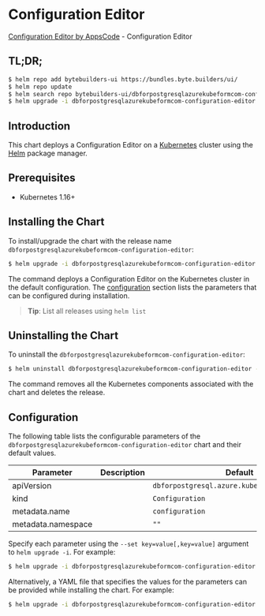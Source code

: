 # Configuration Editor

[Configuration Editor by AppsCode](https://byte.builders) - Configuration Editor

## TL;DR;

```bash
$ helm repo add bytebuilders-ui https://bundles.byte.builders/ui/
$ helm repo update
$ helm search repo bytebuilders-ui/dbforpostgresqlazurekubeformcom-configuration-editor --version=v0.4.17
$ helm upgrade -i dbforpostgresqlazurekubeformcom-configuration-editor bytebuilders-ui/dbforpostgresqlazurekubeformcom-configuration-editor -n default --create-namespace --version=v0.4.17
```

## Introduction

This chart deploys a Configuration Editor on a [Kubernetes](http://kubernetes.io) cluster using the [Helm](https://helm.sh) package manager.

## Prerequisites

- Kubernetes 1.16+

## Installing the Chart

To install/upgrade the chart with the release name `dbforpostgresqlazurekubeformcom-configuration-editor`:

```bash
$ helm upgrade -i dbforpostgresqlazurekubeformcom-configuration-editor bytebuilders-ui/dbforpostgresqlazurekubeformcom-configuration-editor -n default --create-namespace --version=v0.4.17
```

The command deploys a Configuration Editor on the Kubernetes cluster in the default configuration. The [configuration](#configuration) section lists the parameters that can be configured during installation.

> **Tip**: List all releases using `helm list`

## Uninstalling the Chart

To uninstall the `dbforpostgresqlazurekubeformcom-configuration-editor`:

```bash
$ helm uninstall dbforpostgresqlazurekubeformcom-configuration-editor -n default
```

The command removes all the Kubernetes components associated with the chart and deletes the release.

## Configuration

The following table lists the configurable parameters of the `dbforpostgresqlazurekubeformcom-configuration-editor` chart and their default values.

|     Parameter      | Description |                         Default                          |
|--------------------|-------------|----------------------------------------------------------|
| apiVersion         |             | <code>dbforpostgresql.azure.kubeform.com/v1alpha1</code> |
| kind               |             | <code>Configuration</code>                               |
| metadata.name      |             | <code>configuration</code>                               |
| metadata.namespace |             | <code>""</code>                                          |


Specify each parameter using the `--set key=value[,key=value]` argument to `helm upgrade -i`. For example:

```bash
$ helm upgrade -i dbforpostgresqlazurekubeformcom-configuration-editor bytebuilders-ui/dbforpostgresqlazurekubeformcom-configuration-editor -n default --create-namespace --version=v0.4.17 --set apiVersion=dbforpostgresql.azure.kubeform.com/v1alpha1
```

Alternatively, a YAML file that specifies the values for the parameters can be provided while
installing the chart. For example:

```bash
$ helm upgrade -i dbforpostgresqlazurekubeformcom-configuration-editor bytebuilders-ui/dbforpostgresqlazurekubeformcom-configuration-editor -n default --create-namespace --version=v0.4.17 --values values.yaml
```
